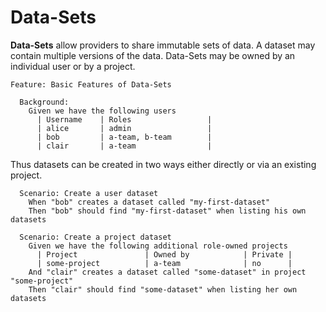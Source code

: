 # Data-Sets

**Data-Sets** allow providers to share immutable sets of data. A dataset may contain multiple versions of the data. Data-Sets may be owned by an individual user or by a project.

```gherkin
Feature: Basic Features of Data-Sets

  Background: 
    Given we have the following users
      | Username    | Roles                 |
      | alice       | admin                 |
      | bob         | a-team, b-team        |
      | clair       | a-team                |
```

Thus datasets can be created in two ways either directly or via an existing project.

```gherkin
  Scenario: Create a user dataset
    When "bob" creates a dataset called "my-first-dataset"
    Then "bob" should find "my-first-dataset" when listing his own datasets
    
  Scenario: Create a project dataset
    Given we have the following additional role-owned projects
      | Project               | Owned by            | Private |
      | some-project          | a-team              | no      |
    And "clair" creates a dataset called "some-dataset" in project "some-project"
    Then "clair" should find "some-dataset" when listing her own datasets
```